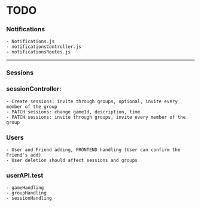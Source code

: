 # TODO
### Notifications
    - Notifications.js
    - notificationsController.js
    - notificationsRoutes.js
---
<!-- 
### Groups
    - Groups.js
    - groupsController.js
    - groupsRoutes.js
 --- -->

### Sessions

### sessionController: 
    - Create sessions: invite through groups, optional, invite every member of the group
    - PATCH sessions: change gameId, description, time
    - PATCH sessions: invite through groups, invite every member of the group
    
### Users
    - User and Friend adding, FRONTEND handling (User can confirm the Friend's add)
    - User deletion should affect sessions and groups

### userAPI.test
    - gameHandling
    - groupHandling
    - sessionHandling